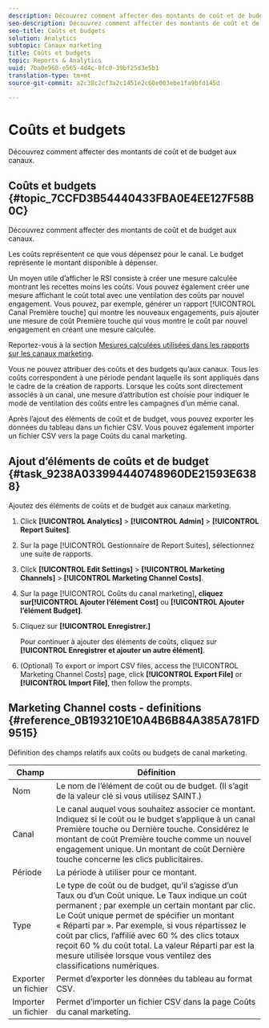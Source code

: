 ```yaml
---
description: Découvrez comment affecter des montants de coût et de budget aux canaux.
seo-description: Découvrez comment affecter des montants de coût et de budget aux canaux.
seo-title: Coûts et budgets
solution: Analytics
subtopic: Canaux marketing
title: Coûts et budgets
topic: Reports & Analytics
uuid: 7ba0e968-e565-4d4c-8fc0-39bf25d3e5b1
translation-type: tm+mt
source-git-commit: a2c38c2cf3a2c1451e2c60e003ebe1fa9bfd145d

---
```



# Coûts et budgets

Découvrez comment affecter des montants de coût et de budget aux canaux.

## Coûts et budgets {#topic_7CCFD3B54440433FBA0E4EE127F58B0C}

Découvrez comment affecter des montants de coût et de budget aux canaux.

Les coûts représentent ce que vous dépensez pour le canal. Le budget représente le montant disponible à dépenser.

Un moyen utile d’afficher le RSI consiste à créer une mesure calculée montrant les recettes moins les coûts. Vous pouvez également créer une mesure affichant le coût total avec une ventilation des coûts par nouvel engagement. Vous pouvez, par exemple, générer un rapport [!UICONTROL Canal Première touche] qui montre les nouveaux engagements, puis ajouter une mesure de coût Première touche qui vous montre le coût par nouvel engagement en créant une mesure calculée.

Reportez-vous à la section [Mesures calculées utilisées dans les rapports sur les canaux marketing](../../components/c-marketing-channels/c-channel-calc-metrics.md#topic_4521D324A79E43EF99E69FCDE1E92F74).

Vous ne pouvez attribuer des coûts et des budgets qu’aux canaux. Tous les coûts correspondent à une période pendant laquelle ils sont appliqués dans le cadre de la création de rapports. Lorsque les coûts sont directement associés à un canal, une mesure d’attribution est choisie pour indiquer le mode de ventilation des coûts entre les campagnes d’un même canal.

Après l’ajout des éléments de coût et de budget, vous pouvez exporter les données du tableau dans un fichier CSV. Vous pouvez également importer un fichier CSV vers la page Coûts du canal marketing.

## Ajout d’éléments de coûts et de budget {#task_9238A033994440748960DE21593E6388}

Ajoutez des éléments de coûts et de budget aux canaux marketing.

1. Click **[!UICONTROL Analytics]** &gt; **[!UICONTROL Admin]** &gt; **[!UICONTROL Report Suites]**.
1. Sur la page [!UICONTROL Gestionnaire de Report Suites], sélectionnez une suite de rapports.
1. Click **[!UICONTROL Edit Settings]** &gt; **[!UICONTROL Marketing Channels]** &gt; **[!UICONTROL Marketing Channel Costs]**.
1. Sur la page [!UICONTROL Coûts du canal marketing]**, cliquez sur[!UICONTROL Ajouter l’élément Cost]** ou **[!UICONTROL Ajouter l’élément Budget]**.
1. Cliquez sur **[!UICONTROL Enregistrer.]**

   Pour continuer à ajouter des éléments de coûts, cliquez sur **[!UICONTROL Enregistrer et ajouter un autre élément]**.

1. (Optional) To export or import CSV files, access the [!UICONTROL Marketing Channel Costs] page, click **[!UICONTROL Export File]** or **[!UICONTROL Import File]**, then follow the prompts.

## Marketing Channel costs - definitions {#reference_0B193210E10A4B6B84A385A781FD9515}

Définition des champs relatifs aux coûts ou budgets de canal marketing.



| Champ | Définition |
|--- |--- |
| Nom | Le nom de l’élément de coût ou de budget. (Il s’agit de la valeur clé si vous utilisez SAINT.) |
| Canal | Le canal auquel vous souhaitez associer ce montant. Indiquez si le coût ou le budget s’applique à un canal Première touche ou Dernière touche. Considérez le montant de coût Première touche comme un nouvel engagement unique. Un montant de coût Dernière touche concerne les clics publicitaires. |
| Période | La période à utiliser pour ce montant. |
| Type | Le type de coût ou de budget, qu’il s’agisse d’un Taux ou d’un Coût unique. Le Taux indique un coût permanent ; par exemple un certain montant par clic. Le Coût unique permet de spécifier un montant « Réparti par ». Par exemple, si vous répartissez le coût par clics, l’affilié avec 60 % des clics totaux reçoit 60 % du coût total. La valeur Réparti par est la mesure utilisée lorsque vous ventilez des classifications numériques. |
| Exporter un fichier | Permet d’exporter les données du tableau au format CSV. |
| Importer un fichier | Permet d’importer un fichier CSV dans la page Coûts du canal marketing. |
